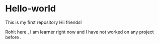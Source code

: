 # Hello-world
This is my first repository
Hii friends!

Rohit here , I am learner right now and I have not worked on any project before .

